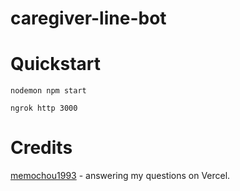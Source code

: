 # caregiver-line-bot


# Quickstart

```
nodemon npm start
```

```
ngrok http 3000
```

# Credits
[memochou1993](https://github.com/memochou1993) - answering my questions on Vercel.
